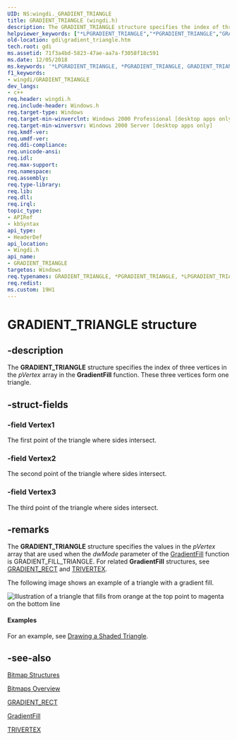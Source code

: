 ```yaml
---
UID: NS:wingdi._GRADIENT_TRIANGLE
title: GRADIENT_TRIANGLE (wingdi.h)
description: The GRADIENT_TRIANGLE structure specifies the index of three vertices in the pVertex array in the GradientFill function. These three vertices form one triangle.
helpviewer_keywords: ["*LPGRADIENT_TRIANGLE","*PGRADIENT_TRIANGLE","GRADIENT_TRIANGLE","GRADIENT_TRIANGLE structure [Windows GDI]","PGRADIENT_TRIANGLE","PGRADIENT_TRIANGLE structure pointer [Windows GDI]","_win32_GRADIENT_TRIANGLE_str","gdi.gradient_triangle","wingdi/GRADIENT_TRIANGLE","wingdi/PGRADIENT_TRIANGLE"]
old-location: gdi\gradient_triangle.htm
tech.root: gdi
ms.assetid: 71f3a4bd-5823-47ae-aa7a-f3058f18c591
ms.date: 12/05/2018
ms.keywords: '*LPGRADIENT_TRIANGLE, *PGRADIENT_TRIANGLE, GRADIENT_TRIANGLE, GRADIENT_TRIANGLE structure [Windows GDI], PGRADIENT_TRIANGLE, PGRADIENT_TRIANGLE structure pointer [Windows GDI], _win32_GRADIENT_TRIANGLE_str, gdi.gradient_triangle, wingdi/GRADIENT_TRIANGLE, wingdi/PGRADIENT_TRIANGLE'
f1_keywords:
- wingdi/GRADIENT_TRIANGLE
dev_langs:
- c++
req.header: wingdi.h
req.include-header: Windows.h
req.target-type: Windows
req.target-min-winverclnt: Windows 2000 Professional [desktop apps only]
req.target-min-winversvr: Windows 2000 Server [desktop apps only]
req.kmdf-ver: 
req.umdf-ver: 
req.ddi-compliance: 
req.unicode-ansi: 
req.idl: 
req.max-support: 
req.namespace: 
req.assembly: 
req.type-library: 
req.lib: 
req.dll: 
req.irql: 
topic_type:
- APIRef
- kbSyntax
api_type:
- HeaderDef
api_location:
- Wingdi.h
api_name:
- GRADIENT_TRIANGLE
targetos: Windows
req.typenames: GRADIENT_TRIANGLE, *PGRADIENT_TRIANGLE, *LPGRADIENT_TRIANGLE
req.redist: 
ms.custom: 19H1
---
```


# GRADIENT_TRIANGLE structure


## -description



The <b>GRADIENT_TRIANGLE</b> structure specifies the index of three vertices in the <i>pVertex</i> array in the <b>GradientFill</b> function. These three vertices form one triangle.




## -struct-fields




### -field Vertex1

The first point of the triangle where sides intersect.


### -field Vertex2

The second point of the triangle where sides intersect.


### -field Vertex3

The third point of the triangle where sides intersect.


## -remarks



The <b>GRADIENT_TRIANGLE</b> structure specifies the values in the <i>pVertex</i> array that are used when the <i>dwMode</i> parameter of the <a href="https://docs.microsoft.com/windows/desktop/api/wingdi/nf-wingdi-gradientfill">GradientFill</a> function is GRADIENT_FILL_TRIANGLE. For related <b>GradientFill</b> structures, see <a href="https://docs.microsoft.com/windows/desktop/api/wingdi/ns-wingdi-gradient_rect">GRADIENT_RECT</a> and <a href="https://docs.microsoft.com/windows/desktop/api/wingdi/ns-wingdi-trivertex">TRIVERTEX</a>.

The following image shows an example of a triangle with a gradient fill.

<img alt="Illustration of a triangle that fills from orange at the top point to magenta on the bottom line " border="0" src="images/GradientFillTriangle.png"/>

#### Examples

For an example, see <a href="https://docs.microsoft.com/windows/desktop/gdi/drawing-a-shaded-triangle">Drawing a Shaded Triangle</a>.

<div class="code"></div>



## -see-also




<a href="https://docs.microsoft.com/windows/desktop/gdi/bitmap-structures">Bitmap Structures</a>



<a href="https://docs.microsoft.com/windows/desktop/gdi/bitmaps">Bitmaps Overview</a>



<a href="https://docs.microsoft.com/windows/desktop/api/wingdi/ns-wingdi-gradient_rect">GRADIENT_RECT</a>



<a href="https://docs.microsoft.com/windows/desktop/api/wingdi/nf-wingdi-gradientfill">GradientFill</a>



<a href="https://docs.microsoft.com/windows/desktop/api/wingdi/ns-wingdi-trivertex">TRIVERTEX</a>
 

 

